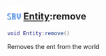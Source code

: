 ## <img src="../../.gitbook/assets/server.png" width="32" height="32" /> [Entity](../entity/README.md):remove

```lua
void Entity:remove()
```

Removes the ent from the world
